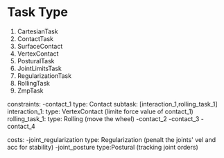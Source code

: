 # Task Type

1. CartesianTask
2. ContactTask
3. SurfaceContact
4. VertexContact
5. PosturalTask
6. JointLimitsTask
7. RegularizationTask
8. RollingTask
9. ZmpTask

constraints:
	-contact_1
		type: Contact
		subtask: [interaction_1,rolling_task_1]
			interaction_1:
				type: VertexContact (limite force value of contact_1)
			rolling_task_1:
				type: Rolling (move the wheel)
    	-contact_2
	-contact_3
	-contact_4

    

costs:
	-joint_regularization
		type: Regularization (penalt the joints' vel and acc for stability)
	-joint_posture
		type:Postural (tracking joint orders)
